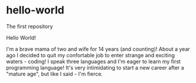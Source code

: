 # hello-world
The first repository

Hello World!

I'm a brave mama of two and wife for 14 years (and counting)! 
About a year ago I decided to quit my confortable job to enter strange and exciting waters - coding! I speak three languages and I'm eager to learn my first programming language! It's very intimidating to start a new career after a "mature age", but like I said - I'm fierce.

